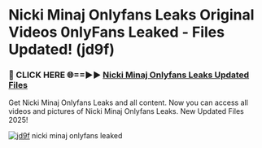# Nicki Minaj Onlyfans Leaks Original Videos 0nlyFans Leaked - Files Updated! (jd9f)

<h3>🔴 CLICK HERE 🌐==►► <a href="https://tinyurl.com/ms9xzufz" rel="nofollow">Nicki Minaj Onlyfans Leaks Updated Files</a></h3>

Get Nicki Minaj Onlyfans Leaks and all content. Now you can access all videos and pictures of Nicki Minaj Onlyfans Leaks. New Updated Files 2025!

[![jd9f](https://i.imgur.com/ppqm5kG.gif)](https://tinyurl.com/ms9xzufz)
nicki minaj onlyfans leaked